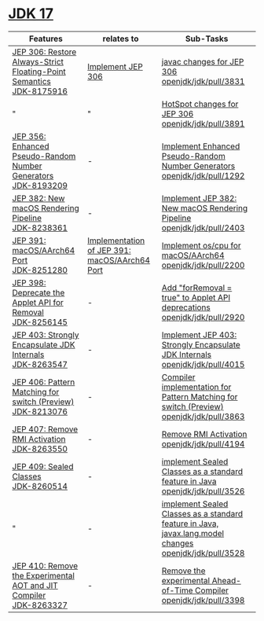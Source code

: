 # [JDK 17](https://openjdk.org/projects/jdk/17/)

| Features | relates to | Sub-Tasks | 
| ---------- | ---------- | ---------- |
| [JEP 306: Restore Always-Strict Floating-Point Semantics](https://openjdk.org/jeps/306) <br/> [JDK-8175916](https://bugs.openjdk.org/browse/JDK-8175916) | [Implement JEP 306](https://bugs.openjdk.org/browse/JDK-8266398) | [javac changes for JEP 306](https://bugs.openjdk.org/browse/JDK-8244146)  <br/> [openjdk/jdk/pull/3831](https://github.com/openjdk/jdk/pull/3831) |
| " | " | [HotSpot changes for JEP 306](https://bugs.openjdk.org/browse/JDK-8266530) <br/> [openjdk/jdk/pull/3891](https://github.com/openjdk/jdk/pull/3891) |
| [JEP 356: Enhanced Pseudo-Random Number Generators](https://openjdk.org/jeps/356) <br/> [JDK-8193209](https://bugs.openjdk.org/browse/JDK-8193209) | - | [Implement Enhanced Pseudo-Random Number Generators](https://bugs.openjdk.org/browse/JDK-8248862) <br/> [openjdk/jdk/pull/1292](https://github.com/openjdk/jdk/pull/1292) |
| [JEP 382: New macOS Rendering Pipeline](https://openjdk.org/jeps/382) <br/> [JDK-8238361](https://bugs.openjdk.org/browse/JDK-8238361) | - | [Implement JEP 382: New macOS Rendering Pipeline](https://bugs.openjdk.org/browse/JDK-8260931) <br/> [openjdk/jdk/pull/2403](https://github.com/openjdk/jdk/pull/2403) |
| [JEP 391: macOS/AArch64 Port](https://openjdk.org/jeps/391) <br/> [JDK-8251280](https://bugs.openjdk.org/browse/JDK-8251280) | [Implementation of JEP 391: macOS/AArch64 Port](https://bugs.openjdk.org/browse/JDK-8253795) | [Implement os/cpu for macOS/AArch64](https://bugs.openjdk.org/browse/JDK-8253819) <br/> [openjdk/jdk/pull/2200](https://github.com/openjdk/jdk/pull/2200) |
| [JEP 398: Deprecate the Applet API for Removal](https://openjdk.org/jeps/398) <br/> [JDK-8256145](https://bugs.openjdk.org/browse/JDK-8256145) | - | [Add "forRemoval = true" to Applet API deprecations](https://bugs.openjdk.org/browse/JDK-8189198) <br/> [openjdk/jdk/pull/2920](https://github.com/openjdk/jdk/pull/2920) |
| [JEP 403: Strongly Encapsulate JDK Internals](https://openjdk.org/jeps/403) <br/> [JDK-8263547](https://bugs.openjdk.org/browse/JDK-8263547) | - | [Implement JEP 403: Strongly Encapsulate JDK Internals](https://bugs.openjdk.org/browse/JDK-8266851) <br/> [openjdk/jdk/pull/4015](https://github.com/openjdk/jdk/pull/4015) |
| [JEP 406: Pattern Matching for switch (Preview)](https://openjdk.org/jeps/406) <br/> [JDK-8213076](https://bugs.openjdk.org/browse/JDK-8213076) | - | [Compiler implementation for Pattern Matching for switch (Preview)](https://bugs.openjdk.org/browse/JDK-8262891) <br/> [openjdk/jdk/pull/3863](https://github.com/openjdk/jdk/pull/3863) |
| [JEP 407: Remove RMI Activation](https://openjdk.org/jeps/407) <br/> [JDK-8263550](https://bugs.openjdk.org/browse/JDK-8263550) | - | [Remove RMI Activation](https://bugs.openjdk.org/browse/JDK-8267123) <br/> [openjdk/jdk/pull/4194](https://github.com/openjdk/jdk/pull/4194) |
| [JEP 409: Sealed Classes](https://openjdk.org/jeps/409) <br/> [JDK-8260514](https://bugs.openjdk.org/browse/JDK-8260514) | - | [implement Sealed Classes as a standard feature in Java](https://bugs.openjdk.org/browse/JDK-8260517) <br/> [openjdk/jdk/pull/3526](https://github.com/openjdk/jdk/pull/3526) |
| " | - | [implement Sealed Classes as a standard feature in Java, javax.lang.model changes](https://bugs.openjdk.org/browse/JDK-8265319) <br/> [openjdk/jdk/pull/3528](https://github.com/openjdk/jdk/pull/3528) |
| [JEP 410: Remove the Experimental AOT and JIT Compiler](https://openjdk.org/jeps/410) <br/> [JDK-8263327](https://bugs.openjdk.org/browse/JDK-8263327) | - | [Remove the experimental Ahead-of-Time Compiler](https://bugs.openjdk.org/browse/JDK-8264805) <br/> [openjdk/jdk/pull/3398](https://github.com/openjdk/jdk/pull/3398) |
